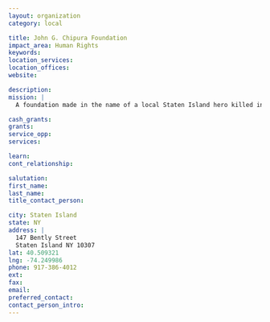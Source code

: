 ```yaml
---
layout: organization
category: local

title: John G. Chipura Foundation
impact_area: Human Rights
keywords: 
location_services: 
location_offices: 
website: 

description: 
mission: |
  A foundation made in the name of a local Staten Island hero killed in the line of duty on 9/11

cash_grants: 
grants: 
service_opp: 
services: 

learn: 
cont_relationship: 

salutation: 
first_name: 
last_name: 
title_contact_person: 

city: Staten Island
state: NY
address: |
  147 Bently Street  
  Staten Island NY 10307
lat: 40.509321
lng: -74.249986
phone: 917-386-4012
ext: 
fax: 
email: 
preferred_contact: 
contact_person_intro: 
---
```

